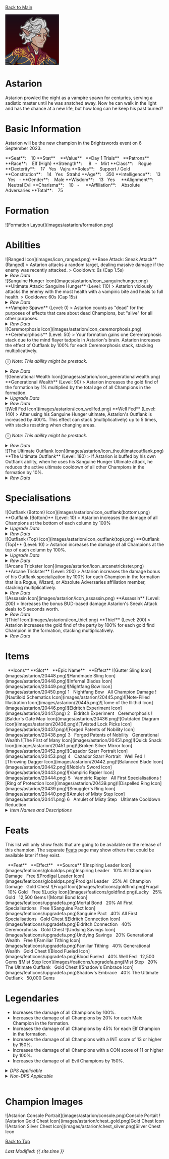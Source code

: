 [Back to Main](index.md)

![PC Portrait](images/astarion/portrait.png)

# Astarion

Astarion prowled the night as a vampire spawn for centuries, serving a sadistic master until he was snatched away. Now he can walk in the light and has the chance at a new life, but how long can he keep his past buried?

# Basic Information

Astarion will be the new champion in the Brightswords event on 6 September 2023.

<span class="champStatsTableColumn">
    <span class="champStatsTableRow">
        <span class="champStatsTableInfoHeader">
            <span style="margin-right:4px;">**Seat**:</span>
        </span>
        <span class="champStatsTableInfo">
            <span style="margin-left:8px;">10</span>
        </span>
        <span class="champStatsTableStatHeader">
            <span style="margin-right:4px;">**Stat**</span>
        </span>
        <span class="champStatsTableStatsHeader">
            <span style="margin-left:8px;">**Value**</span>
        </span>
        <span class="champStatsTableTrialsHeader">
            <span style="margin-left:8px;">**Day 1 Trials**</span>
        </span>
        <span class="champStatsTablePatronsHeader">
            <span style="margin-left:8px;">**Patrons**</span>
        </span>
    </span>
    <span class="champStatsTableRow">
        <span class="champStatsTableInfoHeader">
            <span style="margin-right:4px;">**Race**:</span>
        </span>
        <span class="champStatsTableInfo">
            <span style="margin-left:8px;">Elf (High)</span>
        </span>
        <span class="champStatsTableStatHeader">
            <span style="margin-right:4px;">**Strength**:</span>
        </span>
        <span class="champStatsTableStats">
            <span style="margin-left:13px;">8</span>
        </span>
        <span class="champStatsTableTrials">
            <span style="margin-left:8px;">-</span>
        </span>
        <span class="champStatsTablePatrons">
            <span style="margin-left:8px;">Mirt</span>
        </span>
    </span>
    <span class="champStatsTableRow">
        <span class="champStatsTableInfoHeader">
            <span style="margin-right:4px;">**Class**:</span>
        </span>
        <span class="champStatsTableInfo">
            <span style="margin-left:8px;">Rogue</span>
        </span>
        <span class="champStatsTableStatHeader">
            <span style="margin-right:4px;">**Dexterity**:</span>
        </span>
        <span class="champStatsTableStats">
            <span style="margin-left:8px;">17</span>
        </span>
        <span class="champStatsTableTrials">
            <span style="margin-left:8px;">Yes</span>
        </span>
        <span class="champStatsTablePatrons">
            <span style="margin-left:8px;">Vajra</span>
        </span>
    </span>
    <span class="champStatsTableRow">
        <span class="champStatsTableInfoHeader">
            <span style="margin-right:4px;">**Roles**:</span>
        </span>
        <span class="champStatsTableInfo">
            <span style="margin-left:8px;">Support / Gold</span>
        </span>
        <span class="champStatsTableStatHeader">
            <span style="margin-right:4px;">**Constitution**:</span>
        </span>
        <span class="champStatsTableStats">
            <span style="margin-left:8px;">14</span>
        </span>
        <span class="champStatsTableTrials">
            <span style="margin-left:8px;">Yes</span>
        </span>
        <span class="champStatsTablePatrons">
            <span style="margin-left:8px;">Strahd</span>
        </span>
    </span>
    <span class="champStatsTableRow">
        <span class="champStatsTableInfoHeader">
            <span style="margin-right:4px;">**Age**:</span>
        </span>
        <span class="champStatsTableInfo">
            <span style="margin-left:8px;">350</span>
        </span>
        <span class="champStatsTableStatHeader">
            <span style="margin-right:4px;">**Intelligence**:</span>
        </span>
        <span class="champStatsTableStats">
            <span style="margin-left:8px;">13</span>
        </span>
        <span class="champStatsTableTrials">
            <span style="margin-left:8px;">Yes</span>
        </span>
        <span class="champStatsTablePatrons">
            <span style="margin-left:8px;">-</span>
        </span>
    </span>
    <span class="champStatsTableRow">
        <span class="champStatsTableInfoHeader">
            <span style="margin-right:4px;">**Gender**:</span>
        </span>
        <span class="champStatsTableInfo">
            <span style="margin-left:8px;">Male</span>
        </span>
        <span class="champStatsTableStatHeader">
            <span style="margin-right:4px;">**Wisdom**:</span>
        </span>
        <span class="champStatsTableStats">
            <span style="margin-left:8px;">13</span>
        </span>
        <span class="champStatsTableTrials">
            <span style="margin-left:8px;">Yes</span>
        </span>
        <span class="champStatsTablePatrons">
            <span style="margin-left:8px;">&nbsp;</span>
        </span>
    </span>
    <span class="champStatsTableRow">
        <span class="champStatsTableInfoHeader">
            <span style="margin-right:4px;">**Alignment**:</span>
        </span>
        <span class="champStatsTableInfo">
            <span style="margin-left:8px;">Neutral Evil</span>
        </span>
        <span class="champStatsTableStatHeader">
            <span style="margin-right:4px;">**Charisma**:</span>
        </span>
        <span class="champStatsTableStats">
            <span style="margin-left:8px;">10</span>
        </span>
        <span class="champStatsTableTrials">
            <span style="margin-left:8px;">-</span>
        </span>
        <span class="champStatsTablePatrons">
            <span style="margin-left:8px;">&nbsp;</span>
        </span>
    </span>
    <span class="champStatsTableRow">
        <span class="champStatsTableInfoHeader">
            <span style="margin-right:4px;">**Affiliation**:</span>
        </span>
        <span class="champStatsTableInfo">
            <span style="margin-left:8px;">Absolute Adversaries</span>
        </span>
        <span class="champStatsTableStatHeader">
            <span style="margin-right:4px;">**Total**:</span>
        </span>
        <span class="champStatsTableStats">
            <span style="margin-left:8px;">75</span>
        </span>
        <span class="champStatsTableTrials">
            <span style="margin-left:8px;">&nbsp;</span>
        </span>
        <span class="champStatsTablePatrons">
            <span style="margin-left:8px;">&nbsp;</span>
        </span>
    </span>
</span>

# Formation

<span class="formationBorder">
    ![Formation Layout](images/astarion/formation.png)
</span>

# Abilities

<div markdown="1" class="abilityBorder"><div markdown="1" class="abilityBorderInner">
![Ranged Icon](images/icon_ranged.png) **Base Attack: Sneak Attack** (Ranged)
> Astarion attacks a random target, dealing massive damage if the enemy was recently attacked.  
> Cooldown: 6s (Cap 1.5s)
<details><summary><em>Raw Data</em></summary>
<p>
<pre>
{
    "description": "Astarion attacks a random target, dealing massive damage if the enemy was recently attacked.",
    "long_description": "",
    "damage_modifier": 1,
    "damage_types": ["ranged"],
    "graphic_id": 0,
    "target": "random",
    "aoe_radius": 0,
    "tags": ["ranged"],
    "num_targets": 1,
    "animations": [{
        "projectile_details": {
            "percent_height_offset": 10,
            "projectile_graphic_id": 20375,
            "projectile_speed": 1750,
            "hash": "ecac999b510d089e10f4e6a0edf92483",
            "rotation_speed": 720
        },
        "bonus_seconds_of_bud": 1,
        "teleport_sequence_name": "charge",
        "special_melee": "astarion",
        "shoot_offset": {
            "x": 50,
            "y": -125
        },
        "bud_override_upgrade_id": 12497,
        "type": "melee_attack",
        "shoot_sequence_name": "attack",
        "shoot_sound_id": 180,
        "shoot_frame": 5,
        "bonus_bud_threshold": 3
    }],
    "name": "Sneak Attack",
    "cooldown": 6,
    "id": 677
}
</pre>
</p>
</details>
</div></div>

<div markdown="1" class="abilityBorder"><div markdown="1" class="abilityBorderInner">
![Sanguine Hunger Icon](images/astarion/icon_sanguinehunger.png) **Ultimate Attack: Sanguine Hunger** (Level: 110)
> Astarion viciously attacks the enemy with the most health with a vampiric bite and heals to full health.  
> Cooldown: 60s (Cap 15s)
<details><summary><em>Raw Data</em></summary>
<p>
<pre>
{
    "description": "Astarion viciously attacks the enemy with the most health and heals to full health.",
    "long_description": "Astarion viciously attacks the enemy with the most health with a vampiric bite and heals to full health.",
    "damage_modifier": 0.03,
    "damage_types": ["melee"],
    "graphic_id": 20430,
    "target": "highest_health",
    "aoe_radius": 0,
    "tags": [
        "melee",
        "ultimate"
    ],
    "num_targets": 1,
    "animations": [{
        "damage_frame": 18,
        "teleport_sequence_name": "charge",
        "ultimate": "astarion",
        "melee_sequence_name": "ultimate",
        "type": "ultimate_attack"
    }],
    "name": "Sanguine Hunger",
    "cooldown": 60,
    "id": 678
}
</pre>
</p>
</details>
</div></div>

<div markdown="1" class="abilityBorder"><div markdown="1" class="abilityBorderInner">
**Vampire Spawn** (Level: 0)
> Astarion counts as "dead" for the purposes of effects that care about dead Champions, but "alive" for all other purposes.
<details><summary><em>Raw Data</em></summary>
<p>
<pre>
{
    "static_dps_mult": null,
    "required_level": 0,
    "effect": "effect_def,1663",
    "name": "Vampire Spawn",
    "id": 12488,
    "hero_id": 129,
    "upgrade_type": "unlock_ability",
    "default_enabled": 1,
    "required_upgrade_id": 0
}
{
    "effect_keys": [{"effect_string": "do_nothing"}],
    "requirements": "",
    "description": {"desc": "Astarion counts as \"dead\" for the purposes of effects that care about dead Champions, but \"alive\" for all other purposes."},
    "id": 1663,
    "flavour_text": "",
    "graphic_id": 0,
    "properties": {
        "is_formation_ability": true,
        "owner_use_outgoing_description": true,
        "formation_circle_icon": false
    }
}
</pre>
</p>
</details>
</div></div>

<div markdown="1" class="abilityBorder"><div markdown="1" class="abilityBorderInner">
![Ceremorphosis Icon](images/astarion/icon_ceremorphosis.png) **Ceremorphosis** (Level: 50)
> Your formation gains one Ceremorphosis stack due to the mind flayer tadpole in Astarion's brain. Astarion increases the effect of Outflank by 100% for each Ceremorphosis stack, stacking multiplicatively.

<span style="font-size:1.2em;">ⓘ</span> *Note: This ability might be prestack.*
<details><summary><em>Raw Data</em></summary>
<p>
<pre>
{
    "static_dps_mult": null,
    "required_level": 50,
    "effect": "effect_def,1664",
    "name": "Ceremorphosis",
    "id": 12489,
    "hero_id": 129,
    "upgrade_type": "unlock_ability",
    "default_enabled": 1,
    "required_upgrade_id": 0
}
{
    "effect_keys": [
        {"effect_string": "pre_stack_amount,100"},
        {
            "amount_expr": "upgrade_amount(12489,0)",
            "stack_title": "Total Ceremorphosis Stacks",
            "amount_updated_listeners": ["slot_changed"],
            "stacks_multiply": true,
            "total_title": "Total Bonus",
            "off_when_benched": true,
            "show_bonus": true,
            "amount_func": "mult",
            "stack_func": "per_ceremorphosis_stacks",
            "effect_string": "buff_upgrades,0,12493,12494",
            "desc_forced_order": 2
        },
        {
            "stack_title": "Astarion Ceremorphosis Stacks",
            "manual_stacking": true,
            "stacks_multiply": false,
            "off_when_benched": true,
            "outgoing_buffs": false,
            "effect_string": "astarion_ceremorphosis_stacks,1",
            "show_stacks": true,
            "desc_forced_order": 1
        }
    ],
    "requirements": "",
    "description": {"desc": "Your formation gains one Ceremorphosis stack due to the mind flayer tadpole in Astarion's brain. Astarion increases the effect of Outflank by $(amount)% for each Ceremorphosis stack, stacking multiplicatively."},
    "id": 1664,
    "flavour_text": "",
    "graphic_id": 20421,
    "properties": {
        "indexed_effect_properties": true,
        "retain_on_slot_changed": true,
        "is_formation_ability": true,
        "default_bonus_index": 0,
        "owner_use_outgoing_description": true,
        "per_effect_index_bonuses": true
    }
}
</pre>
</p>
</details>
</div></div>

<div markdown="1" class="abilityBorder"><div markdown="1" class="abilityBorderInner">
![Generational Wealth Icon](images/astarion/icon_generationalwealth.png) **Generational Wealth** (Level: 90)
> Astarion increases the gold find of the formation by 1% multiplied by the total age of all Champions in the formation.
<details><summary><em>Upgrade Data</em></summary>
<p>
<pre>
Upgrades:
      290: 100%
      590: 100%
      990: 100%
    1,490: 100%
    1,990: 100%
    2,490: 100%

    Total Upgrade Bonus: 6,300%
</pre>
</p>
</details>
<details><summary><em>Raw Data</em></summary>
<p>
<pre>
{
    "static_dps_mult": null,
    "required_level": 90,
    "effect": "effect_def,1665",
    "name": "Generational Wealth",
    "id": 12490,
    "hero_id": 129,
    "upgrade_type": "unlock_ability",
    "default_enabled": 1,
    "required_upgrade_id": 0
}
{
    "effect_keys": [{
        "stack_title": "Total Age",
        "amount_updated_listeners": ["slot_changed"],
        "stacks_multiply": false,
        "off_when_benched": true,
        "show_bonus": true,
        "amount_func": "add",
        "stack_func": "per_hero_attribute",
        "per_hero_expr": "age",
        "effect_string": "gold_multiplier_mult,1"
    }],
    "requirements": "",
    "description": {"desc": "Astarion increases the gold find of the formation by $(amount)% multiplied by the total age of all Champions in the formation."},
    "id": 1665,
    "flavour_text": "",
    "graphic_id": 20422,
    "properties": {
        "is_formation_ability": true,
        "owner_use_outgoing_description": true
    }
}
</pre>
</p>
</details>
</div></div>

<div markdown="1" class="abilityBorder"><div markdown="1" class="abilityBorderInner">
![Well Fed Icon](images/astarion/icon_wellfed.png) **Well Fed** (Level: 140)
> After using his Sanguine Hunger ultimate, Astarion's Outflank is increased by 400%. This effect can stack (multiplicatively) up to 5 times, with stacks resetting when changing areas.

<span style="font-size:1.2em;">ⓘ</span> *Note: This ability might be prestack.*
<details><summary><em>Raw Data</em></summary>
<p>
<pre>
{
    "static_dps_mult": null,
    "required_level": 140,
    "effect": "effect_def,1666",
    "name": "Well Fed",
    "id": 12491,
    "hero_id": 129,
    "upgrade_type": "unlock_ability",
    "default_enabled": 1,
    "required_upgrade_id": 0
}
{
    "effect_keys": [
        {"effect_string": "pre_stack_amount,400"},
        {
            "amount_expr": "upgrade_amount(12491,0)",
            "stack_title": "Well Fed Stacks",
            "stacks_multiply": true,
            "show_bonus": true,
            "effect_string": "buff_upgrades,0,12493,12494",
            "max_stacks": 5,
            "more_triggers": [{
                "action": {"type": "reset"},
                "trigger": "area_changed"
            }],
            "stacks_on_trigger": "owner_ultimate_attack"
        }
    ],
    "requirements": "",
    "description": {"desc": "After using his Sanguine Hunger ultimate, Astarion's Outflank is increased by $(amount)%. This effect can stack (multiplicatively) up to 5 times, with stacks resetting when changing areas."},
    "id": 1666,
    "flavour_text": "",
    "graphic_id": 20424,
    "properties": {
        "indexed_effect_properties": true,
        "retain_on_slot_changed": true,
        "is_formation_ability": true,
        "default_bonus_index": 0,
        "owner_use_outgoing_description": true,
        "per_effect_index_bonuses": true
    }
}
</pre>
</p>
</details>
</div></div>

<div markdown="1" class="abilityBorder"><div markdown="1" class="abilityBorderInner">
![The Ultimate Outflank Icon](images/astarion/icon_theultimateoutflank.png) **The Ultimate Outflank** (Level: 180)
> If Astarion is buffed by his own Outflank ability, when he uses his Sanguine Hunger Ultimate attack, he reduces the active ultimate cooldown of all other Champions in the formation by 10%.
<details><summary><em>Raw Data</em></summary>
<p>
<pre>
{
    "static_dps_mult": null,
    "required_level": 180,
    "effect": "effect_def,1667",
    "tip_text": "Astarion reduces ultimate cooldowns of other Champions when he uses his ultimate if he is buffed by his own Outflank ability.",
    "name": "The Ultimate Outflank",
    "id": 12492,
    "hero_id": 129,
    "upgrade_type": "unlock_ability",
    "default_enabled": 1,
    "required_upgrade_id": 0
}
{
    "effect_keys": [{
        "effect_string": "astarion_the_ultimate_outflake,10",
        "hero_id_blacklist": [43]
    }],
    "requirements": "",
    "description": {"desc": "If Astarion is buffed by his own Outflank ability, when he uses his Sanguine Hunger Ultimate attack, he reduces the active ultimate cooldown of all other Champions in the formation by $(amount)%."},
    "id": 1667,
    "flavour_text": "",
    "graphic_id": 20423,
    "properties": {
        "is_formation_ability": true,
        "owner_use_outgoing_description": true
    }
}
</pre>
</p>
</details>
</div></div>

# Specialisations

<div markdown="1" class="abilityBorder"><div markdown="1" class="abilityBorderInner">
![Outflank (Bottom) Icon](images/astarion/icon_outflank(bottom).png) **Outflank (Bottom)** (Level: 10)
> Astarion increases the damage of all Champions at the bottom of each column by 100%
<details><summary><em>Upgrade Data</em></summary>
<p>
<pre>
Upgrades:
       80: 100%
      150: 100%
      230: 100%
      300: 100%
      400: 100%
      500: 100%
      600: 100%
      750: 100%
      900: 100%
    1,100: 100%
    1,200: 100%
    1,350: 100%
    1,550: 100%
    1,720: 100%
    1,880: 100%
    2,050: 100%
    2,200: 100%
    2,360: 100%
    2,510: 100%
    2,600: 100%
    2,760: 100%

    Total Upgrade Bonus: 2.10e08%
</pre>
</p>
</details>
<details><summary><em>Raw Data</em></summary>
<p>
<pre>
{
    "specialization_name": "Outflank (Bottom)",
    "required_level": 10,
    "specialization_graphic_id": 20427,
    "upgrade_type": "unlock_ability",
    "static_dps_mult": null,
    "effect": "effect_def,1669",
    "tip_text": "Astarion increases the damage of all champions on either the top or the bottom of each column, based on your choice.",
    "name": "Outflank (Bottom)",
    "id": 12494,
    "hero_id": 129,
    "default_enabled": 1,
    "required_upgrade_id": 0,
    "specialization_description": "Astarion looks to the bottom of the formation to deal the most damage."
}
{
    "effect_keys": [{
        "off_when_benched": true,
        "effect_string": "hero_dps_multiplier_mult,100",
        "targets": ["bottom_row_of_each_column"]
    }],
    "requirements": "",
    "description": {"desc": "Astarion increases the damage of all Champions at the bottom of each column by $(amount)%"},
    "id": 1669,
    "flavour_text": "",
    "graphic_id": 20758,
    "properties": {
        "is_formation_ability": true,
        "owner_use_outgoing_description": true,
        "type": "upgrade",
        "tracking_name": "outflank"
    }
}
</pre>
</p>
</details>
</div></div>

<div markdown="1" class="abilityBorder"><div markdown="1" class="abilityBorderInner">
![Outflank (Top) Icon](images/astarion/icon_outflank(top).png) **Outflank (Top)** (Level: 10)
> Astarion increases the damage of all Champions at the top of each column by 100%.
<details><summary><em>Upgrade Data</em></summary>
<p>
<pre>
Upgrades:
       80: 100%
      150: 100%
      230: 100%
      300: 100%
      400: 100%
      500: 100%
      600: 100%
      750: 100%
      900: 100%
    1,100: 100%
    1,200: 100%
    1,350: 100%
    1,550: 100%
    1,720: 100%
    1,880: 100%
    2,050: 100%
    2,200: 100%
    2,360: 100%
    2,510: 100%
    2,600: 100%
    2,760: 100%

    Total Upgrade Bonus: 2.10e08%
</pre>
</p>
</details>
<details><summary><em>Raw Data</em></summary>
<p>
<pre>
{
    "specialization_name": "Outflank (Top)",
    "required_level": 10,
    "specialization_graphic_id": 20428,
    "upgrade_type": "unlock_ability",
    "static_dps_mult": null,
    "effect": "effect_def,1668",
    "tip_text": "Astarion increases the damage of all champions on either the top or the bottom of each column, based on your choice.",
    "name": "Outflank (Top)",
    "id": 12493,
    "hero_id": 129,
    "default_enabled": 1,
    "required_upgrade_id": 0,
    "specialization_description": "Astarion looks to the top of the formation to deal the most damage."
}
{
    "effect_keys": [{
        "off_when_benched": true,
        "effect_string": "hero_dps_multiplier_mult,100",
        "targets": ["top_row_of_each_column"]
    }],
    "requirements": "",
    "description": {"desc": "Astarion increases the damage of all Champions at the top of each column by $(amount)%."},
    "id": 1668,
    "flavour_text": "",
    "graphic_id": 20759,
    "properties": {
        "is_formation_ability": true,
        "owner_use_outgoing_description": true,
        "type": "upgrade",
        "tracking_name": "outflank"
    }
}
</pre>
</p>
</details>
</div></div>

<div markdown="1" class="abilityBorder"><div markdown="1" class="abilityBorderInner">
![Arcane Trickster Icon](images/astarion/icon_arcanetrickster.png) **Arcane Trickster** (Level: 200)
> Astarion increases the damage bonus of his Outflank specialization by 100% for each Champion in the formation that is a Rogue, Wizard, or Absolute Adversaries affiliation member, stacking multiplicatively.
<details><summary><em>Raw Data</em></summary>
<p>
<pre>
{
    "static_dps_mult": null,
    "specialization_name": "Arcane Trickster",
    "required_level": 200,
    "effect": "effect_def,1671",
    "name": "Arcane Trickster",
    "specialization_graphic_id": 20425,
    "id": 12496,
    "hero_id": 129,
    "upgrade_type": "unlock_ability",
    "default_enabled": 1,
    "required_upgrade_id": 0,
    "specialization_description": "Astarion works best with fellow rogues, wizards, and Absolute Adversaries affiliation members."
}
{
    "effect_keys": [{
        "stack_title": "Qualified Champions",
        "amount_updated_listeners": [
            "hero_tags_changed",
            "slot_changed"
        ],
        "show_bonus": true,
        "amount_func": "mult",
        "stack_func": "per_hero",
        "effect_string": "buff_upgrades,100,12493,12494",
        "tag": "absoluteadversaries|rogue|wizard"
    }],
    "requirements": "",
    "description": {"desc": "Astarion increases the damage bonus of his Outflank specialization by $(amount)% for each Champion in the formation that is a Rogue, Wizard, or Absolute Adversaries affiliation member, stacking multiplicatively."},
    "id": 1671,
    "flavour_text": "",
    "graphic_id": 0,
    "properties": {
        "is_formation_ability": true,
        "spec_option_post_apply_info": "Qualified Champions: $num_stacks",
        "owner_use_outgoing_description": true,
        "type": "upgrade",
        "formation_circle_icon": false
    }
}
</pre>
</p>
</details>
</div></div>

<div markdown="1" class="abilityBorder"><div markdown="1" class="abilityBorderInner">
![Assassin Icon](images/astarion/icon_assassin.png) **Assassin** (Level: 200)
> Increases the bonus BUD-based damage Astarion's Sneak Attack deals to 5 seconds worth.
<details><summary><em>Raw Data</em></summary>
<p>
<pre>
{
    "static_dps_mult": null,
    "specialization_name": "Assassin",
    "required_level": 200,
    "effect": "effect_def,1672",
    "name": "Assassin",
    "specialization_graphic_id": 20426,
    "id": 12497,
    "hero_id": 129,
    "upgrade_type": "unlock_ability",
    "default_enabled": 1,
    "required_upgrade_id": 0,
    "specialization_description": "Astarion focuses on dealing more damage when he attacks an enemy who has been recently attacked by an ally."
}
{
    "effect_keys": [{"effect_string": "do_nothing,5"}],
    "requirements": "",
    "description": {"desc": "Increases the bonus BUD-based damage Astarion's Sneak Attack deals to $(amount) seconds worth."},
    "id": 1672,
    "flavour_text": "",
    "graphic_id": 0,
    "properties": {
        "is_formation_ability": true,
        "owner_use_outgoing_description": true,
        "type": "upgrade",
        "formation_circle_icon": false
    }
}
</pre>
</p>
</details>
</div></div>

<div markdown="1" class="abilityBorder"><div markdown="1" class="abilityBorderInner">
![Thief Icon](images/astarion/icon_thief.png) **Thief** (Level: 200)
> Astarion increases the gold find of the party by 100% for each gold find Champion in the formation, stacking multiplicatively.
<details><summary><em>Raw Data</em></summary>
<p>
<pre>
{
    "static_dps_mult": null,
    "specialization_name": "Thief",
    "required_level": 200,
    "effect": "effect_def,1670",
    "name": "Thief",
    "specialization_graphic_id": 20429,
    "id": 12495,
    "hero_id": 129,
    "upgrade_type": "unlock_ability",
    "default_enabled": 1,
    "required_upgrade_id": 0,
    "specialization_description": "Astarion schemes with other gold find Champions in the formation to \"obtain\" even more gold."
}
{
    "effect_keys": [{"effect_string": "gold_mult_per_tagged_crusader_mult,100,gold"}],
    "requirements": "",
    "description": {"desc": "Astarion increases the gold find of the party by $(amount)% for each gold find Champion in the formation, stacking multiplicatively."},
    "id": 1670,
    "flavour_text": "",
    "graphic_id": 0,
    "properties": {
        "is_formation_ability": true,
        "spec_option_post_apply_info": "Qualified Champions: $num_stacks",
        "owner_use_outgoing_description": true,
        "type": "upgrade",
        "formation_circle_icon": false
    }
}
</pre>
</p>
</details>
</div></div>

# Items

<span class="itemTableColumn">
    <span class="itemTableRowHeader">
        <span class="itemTableIcon">
            <span style="margin-left:8px;">**Icons**</span>
        </span>
        <span class="itemTableSlot">
            <span>**Slot**</span>
        </span>
        <span class="itemTableName">
            <span style="margin-left: 8px;">**Epic Name**</span>
        </span>
        <span class="itemTableEffect">
            <span style="margin-left: 8px;">**Effect**</span>
        </span>
    </span>
    <span class="itemTableRow">
        <span class="itemTableIcon">
            <span class="itemTableIcon1">![Gutter Sling Icon](images/astarion/20448.png)</span><span class="itemTableIcon2">![Handmade Sling Icon](images/astarion/20448.png)</span><span class="itemTableIcon3">![Infernal Blades Icon](images/astarion/20449.png)</span><span class="itemTableIcon4">![Nightfang Bow Icon](images/astarion/20450.png)</span>
        </span>
        <span class="itemTableSlot">
            <span>1</span>
        </span>
        <span class="itemTableName">
            <span style="margin-left: 8px;">Nightfang Bow</span>
        </span>
        <span class="itemTableEffect">
            <span style="margin-left: 8px;">All Champion Damage</span>
        </span>
    </span>
    <span class="itemTableRow">
        <span class="itemTableIcon">
            <span class="itemTableIcon1">![Nautiloid Schematics Icon](images/astarion/20445.png)</span><span class="itemTableIcon2">![Note-Filled Illustration Icon](images/astarion/20445.png)</span><span class="itemTableIcon3">![Tome of the Illithid Icon](images/astarion/20446.png)</span><span class="itemTableIcon4">![Eldritch Experiment Icon](images/astarion/20447.png)</span>
        </span>
        <span class="itemTableSlot">
            <span>2</span>
        </span>
        <span class="itemTableName">
            <span style="margin-left: 8px;">Eldritch Experiment</span>
        </span>
        <span class="itemTableEffect">
            <span style="margin-left: 8px;">Ceremorphosis</span>
        </span>
    </span>
    <span class="itemTableRow">
        <span class="itemTableIcon">
            <span class="itemTableIcon1">![Baldur's Gate Map Icon](images/astarion/20436.png)</span><span class="itemTableIcon2">![Outdated Diagram Icon](images/astarion/20436.png)</span><span class="itemTableIcon3">![Twisted Lock Picks Icon](images/astarion/20437.png)</span><span class="itemTableIcon4">![Forged Patents of Nobility Icon](images/astarion/20438.png)</span>
        </span>
        <span class="itemTableSlot">
            <span>3</span>
        </span>
        <span class="itemTableName">
            <span style="margin-left: 8px;">Forged Patents of Nobility</span>
        </span>
        <span class="itemTableEffect">
            <span style="margin-left: 8px;">Generational Wealth</span>
        </span>
    </span>
    <span class="itemTableRow">
        <span class="itemTableIcon">
            <span class="itemTableIcon1">![The First of Many Icon](images/astarion/20451.png)</span><span class="itemTableIcon2">![Quick Snack Icon](images/astarion/20451.png)</span><span class="itemTableIcon3">![Broken Silver Mirror Icon](images/astarion/20452.png)</span><span class="itemTableIcon4">![Cazador Szarr Portrait Icon](images/astarion/20453.png)</span>
        </span>
        <span class="itemTableSlot">
            <span>4</span>
        </span>
        <span class="itemTableName">
            <span style="margin-left: 8px;">Cazador Szarr Portrait</span>
        </span>
        <span class="itemTableEffect">
            <span style="margin-left: 8px;">Well Fed</span>
        </span>
    </span>
    <span class="itemTableRow">
        <span class="itemTableIcon">
            <span class="itemTableIcon1">![Throwing Dagger Icon](images/astarion/20442.png)</span><span class="itemTableIcon2">![Balanced Blade Icon](images/astarion/20442.png)</span><span class="itemTableIcon3">![Noble's Sword Icon](images/astarion/20443.png)</span><span class="itemTableIcon4">![Vampiric Rapier Icon](images/astarion/20444.png)</span>
        </span>
        <span class="itemTableSlot">
            <span>5</span>
        </span>
        <span class="itemTableName">
            <span style="margin-left: 8px;">Vampiric Rapier</span>
        </span>
        <span class="itemTableEffect">
            <span style="margin-left: 8px;">All First Specialisations</span>
        </span>
    </span>
    <span class="itemTableRow">
        <span class="itemTableIcon">
            <span class="itemTableIcon1">![Ring of Protection Icon](images/astarion/20439.png)</span><span class="itemTableIcon2">![Dispelled Ring Icon](images/astarion/20439.png)</span><span class="itemTableIcon3">![Smuggler's Ring Icon](images/astarion/20440.png)</span><span class="itemTableIcon4">![Amulet of Misty Step Icon](images/astarion/20441.png)</span>
        </span>
        <span class="itemTableSlot">
            <span>6</span>
        </span>
        <span class="itemTableName">
            <span style="margin-left: 8px;">Amulet of Misty Step</span>
        </span>
        <span class="itemTableEffect">
            <span style="margin-left: 8px;">Ultimate Cooldown Reduction</span>
        </span>
    </span>
</span>

<details><summary><em>Item Names and Descriptions</em></summary>
<p>
<pre>
Slot 1:
              Gutter Sling: I found this in a gutter. It may look disgusting, but it's deadly.
                            ...to rats.
            Handmade Sling: It won't take down an owlbear, but perhaps a kobold? If the wind is
                            right...
           Infernal Blades: Don't ask where these came from, you don't want to know.
             Nightfang Bow: Showy AND deadly? Oh it's perfect, darling!

Slot 2:
      Nautiloid Schematics: The others don't need to know I have this. It's for my own
                            ...research.
  Note-Filled Illustration: These have been fascinating. I think I'm getting closer to
                            something...
      Tome of the Illithid: Could it work? It shouldn't be possible. None of this should be
                            possible...
       Eldritch Experiment: If this goes the way I hope -- I'll never have to fear the sun
                            again.

Slot 3:
         Baldur's Gate Map: This is one of my few possessions now that I serve Cazador...
          Outdated Diagram: This used to be accurate. Now it feels more like an ancient
                            painting than a map.
        Twisted Lock Picks: I've been told these will never break. I'll put that to the test.
Forged Patents of Nobility: No one will question my nobility now. Or they shouldn't for the
                            coin I paid.

Slot 4:
         The First of Many: Well, that was... disgusting.
               Quick Snack: It may not be dignified, but needs must.
      Broken Silver Mirror: Someday I'll see my face again. You're lucky enough to see it every
                            day.
    Cazador Szarr Portrait: Did you ever hate something so much, you just couldn't part with
                            it?

Slot 5:
           Throwing Dagger: Better than a sling, that's for sure.
            Balanced Blade: I'm much better with these than I expected. I'll have to get them
                            enchanted...
             Noble's Sword: Yes, this is mine. No, you don't need to know where I got it.
           Vampiric Rapier: They'll lose the blood regardless. This just happens to save it for
                            me.

Slot 6:
        Ring of Protection: I picked up this little treasure with the coin I made from
                            OnlyFangs.
            Dispelled Ring: Well, it was good while it lasted.
           Smuggler's Ring: Tav gave this to me and said it would suit me well. They were
                            right.
      Amulet of Misty Step: Stabbing your enemies gets much easier when you can simply appear
                            behind them.
</pre>
</p>
</details>

# Feats

This list will only show feats that are going to be available on the release of this champion. The separate [Feats](feats.md) page may show others that could be available later if they exist.

<span class="featTableColumn">
    <span class="featTableRowHeader">
        <span class="featTableIcon1">
            <span style="margin-left:8px;">**Feat**</span>
        </span>
        <span class="featTableEffect">
            <span style="margin-left: 8px;">**Effect**</span>
        </span>
        <span class="featTableSource">
            <span style="margin-left: 8px;">**Source**</span>
        </span>
    </span>
    <span class="featTableRow">
        <span class="featTableIcon2">
            ![Inspiring Leader Icon](images/featicons/globaldps.png)Inspiring Leader
        </span>
        <span class="featTableEffect">
            <span style="margin-left: 8px;">10% All Champion Damage</span>
        </span>
        <span class="featTableSource">
            <span style="margin-left: 8px;">Free</span>
        </span>
    </span>
    <span class="featTableRow">
        <span class="featTableIcon3">
            ![Prodigal Leader Icon](images/featicons/globaldps.png)Prodigal Leader
        </span>
        <span class="featTableEffect">
            <span style="margin-left: 8px;">25% All Champion Damage</span>
        </span>
        <span class="featTableSource">
            <span style="margin-left: 8px;">Gold Chest</span>
        </span>
    </span>
    <span class="featTableRow">
        <span class="featTableIcon2">
            ![Frugal Icon](images/featicons/goldfind.png)Frugal
        </span>
        <span class="featTableEffect">
            <span style="margin-left: 8px;">10% Gold</span>
        </span>
        <span class="featTableSource">
            <span style="margin-left: 8px;">Free</span>
        </span>
    </span>
    <span class="featTableRow">
        <span class="featTableIcon3">
            ![Lucky Icon](images/featicons/goldfind.png)Lucky
        </span>
        <span class="featTableEffect">
            <span style="margin-left: 8px;">25% Gold</span>
        </span>
        <span class="featTableSource">
            <span style="margin-left: 8px;">12,500 Gems</span>
        </span>
    </span>
    <span class="featTableRow">
        <span class="featTableIcon2">
            ![Mortal Bond Icon](images/featicons/upgradefa.png)Mortal Bond
        </span>
        <span class="featTableEffect">
            <span style="margin-left: 8px;">20% All First Specialisations</span>
        </span>
        <span class="featTableSource">
            <span style="margin-left: 8px;">Free</span>
        </span>
    </span>
    <span class="featTableRow">
        <span class="featTableIcon3">
            ![Sanguine Pact Icon](images/featicons/upgradefa.png)Sanguine Pact
        </span>
        <span class="featTableEffect">
            <span style="margin-left: 8px;">40% All First Specialisations</span>
        </span>
        <span class="featTableSource">
            <span style="margin-left: 8px;">Gold Chest</span>
        </span>
    </span>
    <span class="featTableRow">
        <span class="featTableIcon3">
            ![Eldritch Connection Icon](images/featicons/upgradefa.png)Eldritch Connection
        </span>
        <span class="featTableEffect">
            <span style="margin-left: 8px;">40% Ceremorphosis</span>
        </span>
        <span class="featTableSource">
            <span style="margin-left: 8px;">Gold Chest</span>
        </span>
    </span>
    <span class="featTableRow">
        <span class="featTableIcon2">
            ![Undying Savings Icon](images/featicons/upgradefa.png)Undying Savings
        </span>
        <span class="featTableEffect">
            <span style="margin-left: 8px;">20% Generational Wealth</span>
        </span>
        <span class="featTableSource">
            <span style="margin-left: 8px;">Free</span>
        </span>
    </span>
    <span class="featTableRow">
        <span class="featTableIcon3">
            ![Familiar Tithing Icon](images/featicons/upgradefa.png)Familiar Tithing
        </span>
        <span class="featTableEffect">
            <span style="margin-left: 8px;">40% Generational Wealth</span>
        </span>
        <span class="featTableSource">
            <span style="margin-left: 8px;">Gold Chest</span>
        </span>
    </span>
    <span class="featTableRow">
        <span class="featTableIcon3">
            ![Blood Fueled Icon](images/featicons/upgradefa.png)Blood Fueled
        </span>
        <span class="featTableEffect">
            <span style="margin-left: 8px;">40% Well Fed</span>
        </span>
        <span class="featTableSource">
            <span style="margin-left: 8px;">12,500 Gems</span>
        </span>
    </span>
    <span class="featTableRow">
        <span class="featTableIcon3">
            ![Mist Step Icon](images/featicons/upgradefa.png)Mist Step
        </span>
        <span class="featTableEffect">
            <span style="margin-left: 8px;">20% The Ultimate Outflank</span>
        </span>
        <span class="featTableSource">
            <span style="margin-left: 8px;">Gold Chest</span>
        </span>
    </span>
    <span class="featTableRow">
        <span class="featTableIcon4">
            ![Shadow's Embrace Icon](images/featicons/upgradefa.png)Shadow's Embrace
        </span>
        <span class="featTableEffect">
            <span style="margin-left: 8px;">40% The Ultimate Outflank</span>
        </span>
        <span class="featTableSource">
            <span style="margin-left: 8px;">50,000 Gems</span>
        </span>
    </span>
</span>

# Legendaries

* Increases the damage of all Champions by 100%.
* Increases the damage of all Champions by 20% for each Male Champion in the formation.
* Increases the damage of all Champions by 45% for each Elf Champion in the formation.
* Increases the damage of all Champions with a INT score of 13 or higher by 150%.
* Increases the damage of all Champions with a CON score of 11 or higher by 100%.
* Increases the damage of all Evil Champions by 150%.

<details><summary><em>DPS Applicable</em></summary>
<p>
<pre>
     Arkhan: 5 / 6
    Artemis: 6 / 6
    Asharra: 4 / 6
      Azaka: 4 / 6
     Binwin: 4 / 6
   Birdsong: 5 / 6
Black Viper: 4 / 6
 Catti-brie: 5 / 6
     D'hani: 4 / 6
     Delina: 5 / 6
    Dhadius: 4 / 6
     Drizzt: 4 / 6
    Farideh: 5 / 6
        Fen: 6 / 6
      Grimm: 4 / 6
     Gromma: 4 / 6
       Ishi: 4 / 6
    Jaheira: 4 / 6
    Jamilah: 4 / 6
   Jarlaxle: 6 / 6
        Jim: 4 / 6
       Kent: 5 / 6
      Krond: 6 / 6
       Krux: 4 / 6
    Lae'zel: 5 / 6
     Lucius: 4 / 6
      Makos: 6 / 6
      Minsc: 4 / 6
      NERDS: 4 / 6
     Nahara: 4 / 6
      Nixie: 4 / 6
      Nrakk: 4 / 6
     Orisha: 4 / 6
   Prudence: 6 / 6
      Strix: 5 / 6
     Warden: 5 / 6
    Warduke: 5 / 6
      Zorbu: 4 / 6
</pre>
</p>
</details>
<details><summary><em>Non-DPS Applicable</em></summary>
<p>
<pre>
          Aila: 4 / 6
       Alyndra: 5 / 6
       Antrius: 4 / 6
         Avren: 5 / 6
          BBEG: 5 / 6
       Baeloth: 6 / 6
        Beadle: 5 / 6
       Blooshi: 6 / 6
          Brig: 4 / 6
          Briv: 4 / 6
       Bruenor: 4 / 6
      Calliope: 4 / 6
       Celeste: 4 / 6
       Corazón: 5 / 6
        Deekin: 4 / 6
       Desmond: 4 / 6
           Dob: 5 / 6
        Donaar: 4 / 6
    Dragonbait: 5 / 6
Dungeon Master: 5 / 6
        Egbert: 4 / 6
       Evandra: 4 / 6
        Evelyn: 4 / 6
     Ezmerelda: 5 / 6
        Freely: 3 / 6
       Gazrick: 5 / 6
      Hew Maan: 5 / 6
         Hitch: 5 / 6
         Imoen: 5 / 6
      K'thriss: 4 / 6
         Korth: 5 / 6
         Krull: 5 / 6
        Krydle: 5 / 6
       Lazaapz: 6 / 6
         Mehen: 5 / 6
          Melf: 5 / 6
      Merilwen: 5 / 6
         Miria: 6 / 6
        Môrgæn: 5 / 6
        Nayeli: 4 / 6
         Nerys: 4 / 6
        Nordom: 5 / 6
          Nova: 5 / 6
          Omin: 4 / 6
        Orkira: 4 / 6
       Paultin: 5 / 6
      Penelope: 4 / 6
         Pwent: 4 / 6
        Qillek: 5 / 6
         Regis: 5 / 6
          Reya: 5 / 6
          Rust: 4 / 6
        Selise: 5 / 6
        Sentry: 4 / 6
     Sgt. Knox: 4 / 6
         Shaka: 5 / 6
       Shandie: 5 / 6
      Sisaspia: 6 / 6
        Solaak: 5 / 6
         Spurt: 5 / 6
         Stoki: 5 / 6
   Strongheart: 4 / 6
         Talin: 5 / 6
       Tatyana: 4 / 6
        Turiel: 5 / 6
         Uriah: 4 / 6
     Valentine: 4 / 6
            Vi: 5 / 6
       Viconia: 5 / 6
      Vin Ursa: 6 / 6
       Vlahnya: 4 / 6
      Voronika: 5 / 6
        Walnut: 4 / 6
        Widdle: 5 / 6
        Xander: 4 / 6
      Xerophon: 4 / 6
</pre>
</p>
</details>
<br />

# Champion Images

<span class="championImagesColumn">
    <span class="championImagesRow">
        <span class="championImagesPortrait">
            ![Astarion Console Portrait](images/astarion/console.png)Console Portait
        </span>
    </span>
    <span class="championImagesRow">
        <span class="championImagesChests">
            ![Astarion Gold Chest Icon](images/astarion/chest_gold.png)Gold Chest Icon
        </span>
        <span class="championImagesChests">
            ![Astarion Silver Chest Icon](images/astarion/chest_silver.png)Silver Chest Icon
        </span>
    </span>
</span>

[Back to Top](#top)

*Last Modified: {{ site.time }}*